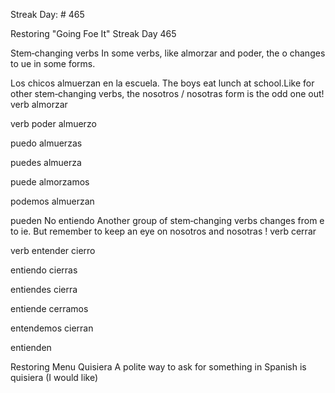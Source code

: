 Streak Day: # 465

Restoring "Going Foe It"
Streak Day 465

Stem‑changing verbs 
In some verbs, like almorzar and poder, the o changes to ue in some forms. 

Los chicos almuerzan en la escuela.​
The boys eat lunch at school.​
Like for other stem‑changing
 verbs, the nosotros
  / nosotras
 form is the odd one out!​
verb
 almorzar
	
verb
 poder
almuerzo
	
puedo
almuerzas
	
puedes
almuerza
	
puede
almorzamos
	
podemos
almuerzan
	
pueden
No entiendo
Another group of stem‑changing
 verbs changes from e to ie. But remember to keep an eye on nosotros
 and nosotras
!
verb
 cerrar
	
verb
 entender
cierro
	
entiendo
cierras
	
entiendes
cierra
	
entiende
cerramos
	
entendemos
cierran
	
entienden 

Restoring Menu
Quisiera
A polite way to ask for something in Spanish is quisiera (I would like) 
